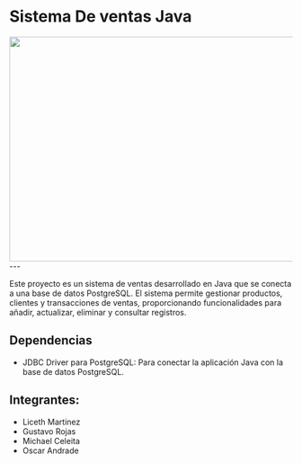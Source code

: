 # Sistema De ventas Java
<img src="https://media.giphy.com/media/v1.Y2lkPTc5MGI3NjExN3lvZHV1bW16bGdkb3l2eWFxdXFiazZiazVxcXFnMHFwa3UzNWp6cSZlcD12MV9pbnRlcm5hbF9naWZfYnlfaWQmY3Q9Zw/ckr4W2ppxPBeIF8dx4/giphy.gif" width="1000" height="400">
 ---
 
 
Este proyecto es un sistema de ventas desarrollado en Java que se conecta a una base de datos PostgreSQL. El sistema permite gestionar productos, clientes y transacciones de ventas, proporcionando funcionalidades para añadir, actualizar, eliminar y consultar registros.

 ## Dependencias
 
  * JDBC Driver para PostgreSQL: Para conectar la aplicación Java con la base de datos PostgreSQL.
 
 ## Integrantes:
  
  * Liceth Martinez
  * Gustavo Rojas 
  * Michael Celeita
  * Oscar Andrade
